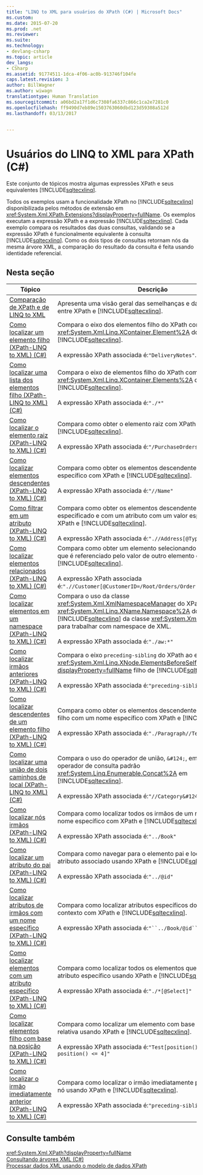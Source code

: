 ```yaml
---
title: "LINQ to XML para usuários do XPath (C#) | Microsoft Docs"
ms.custom: 
ms.date: 2015-07-20
ms.prod: .net
ms.reviewer: 
ms.suite: 
ms.technology:
- devlang-csharp
ms.topic: article
dev_langs:
- CSharp
ms.assetid: 91774511-1dca-4f06-ac0b-913746f104fe
caps.latest.revision: 3
author: BillWagner
ms.author: wiwagn
translationtype: Human Translation
ms.sourcegitcommit: a06bd2a17f1d6c7308fa6337c866c1ca2e7281c0
ms.openlocfilehash: ff9490d7eb89e1503763060dbd123d59308a512d
ms.lasthandoff: 03/13/2017


---
```

# <a name="linq-to-xml-for-xpath-users-c"></a>Usuários do LINQ to XML para XPath (C#)
Este conjunto de tópicos mostra algumas expressões XPath e seus equivalentes [!INCLUDE[sqltecxlinq](../../../../csharp/programming-guide/concepts/linq/includes/sqltecxlinq_md.md)].  
  
 Todos os exemplos usam a funcionalidade XPath no [!INCLUDE[sqltecxlinq](../../../../csharp/programming-guide/concepts/linq/includes/sqltecxlinq_md.md)] disponibilizada pelos métodos de extensão em <xref:System.Xml.XPath.Extensions?displayProperty=fullName>. Os exemplos executam a expressão XPath e a expressão [!INCLUDE[sqltecxlinq](../../../../csharp/programming-guide/concepts/linq/includes/sqltecxlinq_md.md)]. Cada exemplo compara os resultados das duas consultas, validando se a expressão XPath é funcionalmente equivalente à consulta [!INCLUDE[sqltecxlinq](../../../../csharp/programming-guide/concepts/linq/includes/sqltecxlinq_md.md)]. Como os dois tipos de consultas retornam nós da mesma árvore XML, a comparação do resultado da consulta é feita usando identidade referencial.  
  
## <a name="in-this-section"></a>Nesta seção  
  
|Tópico|Descrição|  
|-----------|-----------------|  
|[Comparação de XPath e de LINQ to XML](../../../../csharp/programming-guide/concepts/linq/comparison-of-xpath-and-linq-to-xml.md)|Apresenta uma visão geral das semelhanças e das diferenças entre XPath e [!INCLUDE[sqltecxlinq](../../../../csharp/programming-guide/concepts/linq/includes/sqltecxlinq_md.md)].|  
|[Como localizar um elemento filho (XPath-LINQ to XML) (C#)](../../../../csharp/programming-guide/concepts/linq/how-to-find-a-child-element-xpath-linq-to-xml.md)|Compara o eixo dos elementos filho do XPath com o método do <xref:System.Xml.Linq.XContainer.Element%2A> do [!INCLUDE[sqltecxlinq](../../../../csharp/programming-guide/concepts/linq/includes/sqltecxlinq_md.md)].<br /><br /> A expressão XPath associada é:`"DeliveryNotes"`.|  
|[Como localizar uma lista dos elementos filho (XPath-LINQ to XML) (C#)](../../../../csharp/programming-guide/concepts/linq/how-to-find-a-list-of-child-elements-xpath-linq-to-xml.md)|Compara o eixo de elementos filho do XPath com o eixo <xref:System.Xml.Linq.XContainer.Elements%2A> do [!INCLUDE[sqltecxlinq](../../../../csharp/programming-guide/concepts/linq/includes/sqltecxlinq_md.md)].<br /><br /> A expressão XPath associada é:`"./*"`|  
|[Como localizar o elemento raiz (XPath-LINQ to XML) (C#)](../../../../csharp/programming-guide/concepts/linq/how-to-find-the-root-element-xpath-linq-to-xml.md)|Compara como obter o elemento raiz com XPath e [!INCLUDE[sqltecxlinq](../../../../csharp/programming-guide/concepts/linq/includes/sqltecxlinq_md.md)].<br /><br /> A expressão XPath associada é:`"/PurchaseOrders"`|  
|[Como localizar elementos descendentes (XPath-LINQ to XML) (C#)](../../../../csharp/programming-guide/concepts/linq/how-to-find-descendant-elements-xpath-linq-to-xml.md)|Compara como obter os elementos descendentes com um nome específico com XPath e [!INCLUDE[sqltecxlinq](../../../../csharp/programming-guide/concepts/linq/includes/sqltecxlinq_md.md)].<br /><br /> A expressão XPath associada é:`"//Name"`|  
|[Como filtrar em um atributo (XPath-LINQ to XML) (C#)](../../../../csharp/programming-guide/concepts/linq/how-to-filter-on-an-attribute-xpath-linq-to-xml.md)|Compara como obter os elementos descendentes com um nome especificado e com um atributo com um valor especificado com XPath e [!INCLUDE[sqltecxlinq](../../../../csharp/programming-guide/concepts/linq/includes/sqltecxlinq_md.md)].<br /><br /> A expressão XPath associada é:`".//Address[@Type='Shipping']"`|  
|[Como localizar elementos relacionados (XPath-LINQ to XML) (C#)](../../../../csharp/programming-guide/concepts/linq/how-to-find-related-elements-xpath-linq-to-xml.md)|Compara como obter um elemento selecionando em um atributo que é referenciado pelo valor de outro elemento com XPath e [!INCLUDE[sqltecxlinq](../../../../csharp/programming-guide/concepts/linq/includes/sqltecxlinq_md.md)].<br /><br /> A expressão XPath associada é:`".//Customer[@CustomerID=/Root/Orders/Order[12]/CustomerID]"`|  
|[Como localizar elementos em um namespace (XPath-LINQ to XML) (C#)](../../../../csharp/programming-guide/concepts/linq/how-to-find-elements-in-a-namespace-xpath-linq-to-xml.md)|Compara o uso da classe <xref:System.Xml.XmlNamespaceManager> do XPath à propriedade <xref:System.Xml.Linq.XName.Namespace%2A> do [!INCLUDE[sqltecxlinq](../../../../csharp/programming-guide/concepts/linq/includes/sqltecxlinq_md.md)] da classe <xref:System.Xml.Linq.XName> para trabalhar com namespace de XML.<br /><br /> A expressão XPath associada é:`"./aw:*"`|  
|[Como localizar irmãos anteriores (XPath-LINQ to XML) (C#)](../../../../csharp/programming-guide/concepts/linq/how-to-find-preceding-siblings-xpath-linq-to-xml.md)|Compara o eixo `preceding-sibling` do XPath ao eixo <xref:System.Xml.Linq.XNode.ElementsBeforeSelf%2A?displayProperty=fullName> filho de [!INCLUDE[sqltecxlinq](../../../../csharp/programming-guide/concepts/linq/includes/sqltecxlinq_md.md)].<br /><br /> A expressão XPath associada é:`"preceding-sibling::*"`|  
|[Como localizar descendentes de um elemento filho (XPath-LINQ to XML) (C#)](../../../../csharp/programming-guide/concepts/linq/how-to-find-descendants-of-a-child-element-xpath-linq-to-xml.md)|Compara como obter os elementos descendentes de um elemento filho com um nome específico com XPath e [!INCLUDE[sqltecxlinq](../../../../csharp/programming-guide/concepts/linq/includes/sqltecxlinq_md.md)].<br /><br /> A expressão XPath associada é:`"./Paragraph//Text/text()"`|  
|[Como localizar uma união de dois caminhos de local (XPath-LINQ to XML) (C#)](../../../../csharp/programming-guide/concepts/linq/how-to-find-a-union-of-two-location-paths-xpath-linq-to-xml.md)|Compara o uso do operador de união, `&#124;`, em XPath com o operador de consulta padrão <xref:System.Linq.Enumerable.Concat%2A> em [!INCLUDE[sqltecxlinq](../../../../csharp/programming-guide/concepts/linq/includes/sqltecxlinq_md.md)].<br /><br /> A expressão XPath associada é:`"//Category&#124;//Price"`|  
|[Como localizar nós irmãos (XPath-LINQ to XML) (C#)](../../../../csharp/programming-guide/concepts/linq/how-to-find-sibling-nodes-xpath-linq-to-xml.md)|Compara como localizar todos os irmãos de um nó que têm um nome específico com XPath e [!INCLUDE[sqltecxlinq](../../../../csharp/programming-guide/concepts/linq/includes/sqltecxlinq_md.md)].<br /><br /> A expressão XPath associada é:`"../Book"`|  
|[Como localizar um atributo do pai (XPath-LINQ to XML) (C#)](../../../../csharp/programming-guide/concepts/linq/how-to-find-an-attribute-of-the-parent-xpath-linq-to-xml.md)|Compara como navegar para o elemento pai e localizar um atributo associado usando XPath e [!INCLUDE[sqltecxlinq](../../../../csharp/programming-guide/concepts/linq/includes/sqltecxlinq_md.md)].<br /><br /> A expressão XPath associada é:`"../@id"`|  
|[Como localizar atributos de irmãos com um nome específico (XPath-LINQ to XML) (C#)](../../../../csharp/programming-guide/concepts/linq/how-to-find-attributes-of-siblings-with-a-specific-name-xpath-linq-to-xml.md)|Compara como localizar atributos específicos dos irmãos do nó de contexto com XPath e [!INCLUDE[sqltecxlinq](../../../../csharp/programming-guide/concepts/linq/includes/sqltecxlinq_md.md)].<br /><br /> A expressão XPath associada é:`"``../Book/@id``"`|  
|[Como localizar elementos com um atributo específico (XPath-LINQ to XML) (C#)](../../../../csharp/programming-guide/concepts/linq/how-to-find-elements-with-a-specific-attribute-xpath-linq-to-xml.md)|Compara como localizar todos os elementos que contêm um atributo específico usando XPath e [!INCLUDE[sqltecxlinq](../../../../csharp/programming-guide/concepts/linq/includes/sqltecxlinq_md.md)].<br /><br /> A expressão XPath associada é:`"./*[@Select]"`|  
|[Como localizar elementos filho com base na posição (XPath-LINQ to XML) (C#)](../../../../csharp/programming-guide/concepts/linq/how-to-find-child-elements-based-on-position-xpath-linq-to-xml.md)|Compara como localizar um elemento com base em sua posição relativa usando XPath e [!INCLUDE[sqltecxlinq](../../../../csharp/programming-guide/concepts/linq/includes/sqltecxlinq_md.md)].<br /><br /> A expressão XPath associada é:`"Test[position() >= 2 and position() <= 4]"`|  
|[Como localizar o irmão imediatamente anterior (XPath-LINQ to XML) (C#)](../../../../csharp/programming-guide/concepts/linq/how-to-find-the-immediate-preceding-sibling-xpath-linq-to-xml.md)|Compara como localizar o irmão imediatamente precedente de um nó usando XPath e [!INCLUDE[sqltecxlinq](../../../../csharp/programming-guide/concepts/linq/includes/sqltecxlinq_md.md)].<br /><br /> A expressão XPath associada é:`"preceding-sibling::*[1]"`|  
  
## <a name="see-also"></a>Consulte também  
 <xref:System.Xml.XPath?displayProperty=fullName>   
 [Consultando árvores XML (C#)](../../../../csharp/programming-guide/concepts/linq/querying-xml-trees.md)   
 [Processar dados XML usando o modelo de dados XPath](http://msdn.microsoft.com/library/536c6fce-1453-4654-9c72-bca54d47e081)
